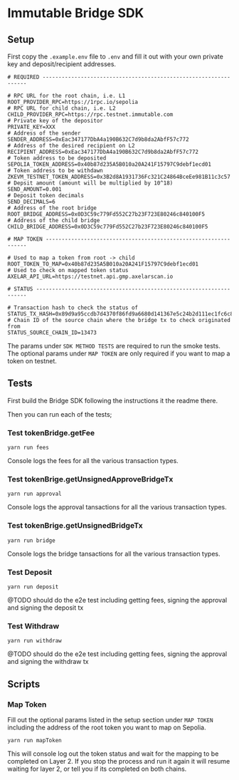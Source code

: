 # Immutable Bridge SDK

## Setup

First copy the ``.example.env`` file to `.env` and fill it out with your own private key and deposit/recipient addresses.

```
# REQUIRED -----------------------------------------------------------------

# RPC URL for the root chain, i.e. L1
ROOT_PROVIDER_RPC=https://1rpc.io/sepolia
# RPC URL for child chain, i.e. L2
CHILD_PROVIDER_RPC=https://rpc.testnet.immutable.com
# Private key of the depositor
PRIVATE_KEY=XXX
# Address of the sender
SENDER_ADDRESS=0xEac347177DbA4a190B632C7d9b8da2AbfF57c772
# Address of the desired recipient on L2
RECIPIENT_ADDRESS=0xEac347177DbA4a190B632C7d9b8da2AbfF57c772
# Token address to be deposited
SEPOLIA_TOKEN_ADDRESS=0x40b87d235A5B010a20A241F15797C9debf1ecd01
# Token address to be withdawn
ZKEVM_TESTNET_TOKEN_ADDRESS=0x3B2d8A1931736Fc321C24864BceEe981B11c3c57
# Depsit amount (amount will be multiplied by 10^18)
SEND_AMOUNT=0.001
# Deposit token decimals
SEND_DECIMALS=6
# Address of the root bridge 
ROOT_BRIDGE_ADDRESS=0x0D3C59c779Fd552C27b23F723E80246c840100F5
# Address of the child bridge
CHILD_BRIDGE_ADDRESS=0x0D3C59c779Fd552C27b23F723E80246c840100F5

# MAP TOKEN ----------------------------------------------------------------

# Used to map a token from root -> child
ROOT_TOKEN_TO_MAP=0x40b87d235A5B010a20A241F15797C9debf1ecd01
# Used to check on mapped token status
AXELAR_API_URL=https://testnet.api.gmp.axelarscan.io

# STATUS -------------------------------------------------------------------

# Transaction hash to check the status of
STATUS_TX_HASH=0x89d9a95ccdb7d4370f86fd9a6680d141367e5c24b2d111ec1fc6c87037ecfddb
# Chain ID of the source chain where the bridge tx to check originated from
STATUS_SOURCE_CHAIN_ID=13473
```

The params under `SDK METHOD TESTS` are required to run the smoke tests.
The optional params under `MAP TOKEN` are only required if you want to map a token on testnet.

## Tests

First build the Bridge SDK following the instructions it the readme there.

Then you can run each of the tests;

### Test tokenBridge.getFee

`yarn run fees`

Console logs the fees for all the various transaction types.

### Test tokenBrige.getUnsignedApproveBridgeTx

`yarn run approval`

Console logs the approval tansactions for all the various transaction types.

### Test tokenBrige.getUnsignedBridgeTx

`yarn run bridge`

Console logs the bridge tansactions for all the various transaction types.


### Test Deposit

`yarn run deposit`

@TODO should do the e2e test including getting fees, signing the approval and signing the deposit tx

### Test Withdraw

`yarn run withdraw`

@TODO should do the e2e test including getting fees, signing the approval and signing the withdraw tx


## Scripts

### Map Token

Fill out the optional params listed in the setup section under `MAP TOKEN` including the address of the root token you want to map on Sepolia.

`yarn run mapToken`

This will console log out the token status and wait for the mapping to be completed on Layer 2. If you stop the process and run it again it will resume waiting for layer 2, or tell you if its completed on both chains.